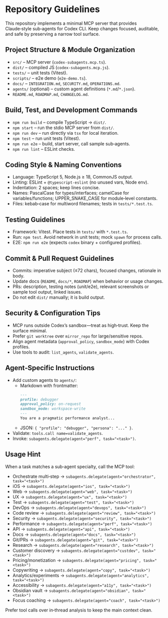 # Repository Guidelines

This repository implements a minimal MCP server that provides Claude‑style sub‑agents for Codex CLI. Keep changes focused, auditable, and safe by preserving a narrow tool surface.

## Project Structure & Module Organization
- `src/` – MCP server (`codex-subagents.mcp.ts`).
- `dist/` – compiled JS (`codex-subagents.mcp.js`).
- `tests/` – unit tests (Vitest).
- `scripts/` – e2e demo (`e2e-demo.ts`).
- `docs/` – `INTEGRATION.md`, `SECURITY.md`, `OPERATIONS.md`.
- `agents/` (optional) – custom agent definitions (`*.md`/`*.json`).
- `README.md`, `ROADMAP.md`, `CHANGELOG.md`.

## Build, Test, and Development Commands
- `npm run build` – compile TypeScript → `dist/`.
- `npm start` – run the stdio MCP server from `dist/`.
- `npm run dev` – run directly via `tsx` for local iteration.
- `npm test` – run unit tests (Vitest).
- `npm run e2e` – build, start server, call sample sub‑agents.
- `npm run lint` – ESLint checks.

## Coding Style & Naming Conventions
- Language: TypeScript 5, Node.js ≥ 18, CommonJS output.
- Linting: ESLint + `@typescript-eslint` (no unused vars, Node env).
- Indentation: 2 spaces; keep lines concise.
- Names: PascalCase for types/interfaces; camelCase for variables/functions; UPPER_SNAKE_CASE for module‑level constants.
- Files: kebab‑case for multiword filenames; tests in `tests/*.test.ts`.

## Testing Guidelines
- Framework: Vitest. Place tests in `tests/` with `*.test.ts`.
- Run: `npm test`. Avoid network in unit tests; mock `spawn` for process calls.
- E2E: `npm run e2e` (expects `codex` binary + configured profiles).

## Commit & Pull Request Guidelines
- Commits: imperative subject (≤72 chars), focused changes, rationale in body.
- Update docs (`README`, `docs/*`, `ROADMAP`) when behavior or usage changes.
- PRs: description, testing notes (unit/e2e), relevant screenshots or sample tool output, linked issues.
- Do not edit `dist/` manually; it is build output.

## Security & Configuration Tips
- MCP runs outside Codex’s sandbox—treat as high‑trust. Keep the surface minimal.
- Prefer `git worktree` over `mirror_repo` for large/sensitive repos.
- Align agent metadata (`approval_policy`, `sandbox_mode`) with Codex profiles.
- Use tools to audit: `list_agents`, `validate_agents`.

## Agent‑Specific Instructions
- Add custom agents to `agents/`:
  - Markdown with frontmatter:
    ```md
    ---
    profile: debugger
    approval_policy: on-request
    sandbox_mode: workspace-write
    ---
    You are a pragmatic performance analyst...
    ```
  - JSON: `{ "profile": "debugger", "persona": "..." }`.
- Validate: `tools.call name=validate_agents`.
- Invoke: `subagents.delegate(agent="perf", task="<task>")`.

## Usage Hint

When a task matches a sub‑agent specialty, call the MCP tool:

- Orchestrate multi‑step → `subagents.delegate(agent="orchestrator", task="<task>")`
- iOS → `subagents.delegate(agent="ios", task="<task>")`
- Web → `subagents.delegate(agent="web", task="<task>")`
- UX → `subagents.delegate(agent="ux", task="<task>")`
- Test → `subagents.delegate(agent="test", task="<task>")`
- DevOps → `subagents.delegate(agent="devops", task="<task>")`
- Code review → `subagents.delegate(agent="review", task="<task>")`
- Security → `subagents.delegate(agent="security", task="<task>")`
- Performance → `subagents.delegate(agent="perf", task="<task>")`
- API → `subagents.delegate(agent="api", task="<task>")`
- Docs → `subagents.delegate(agent="docs", task="<task>")`
- Git/PRs → `subagents.delegate(agent="git", task="<task>")`
- Research → `subagents.delegate(agent="research", task="<task>")`
- Customer discovery → `subagents.delegate(agent="custdev", task="<task>")`
- Pricing/monetization → `subagents.delegate(agent="pricing", task="<task>")`
- Copywriting → `subagents.delegate(agent="copy", task="<task>")`
- Analytics/experiments → `subagents.delegate(agent="analytics", task="<task>")`
- Accessibility → `subagents.delegate(agent="a11y", task="<task>")`
- Obsidian vault → `subagents.delegate(agent="obsidian", task="<task>")`
- Focus coaching → `subagents.delegate(agent="coach", task="<task>")`

Prefer tool calls over in‑thread analysis to keep the main context clean.

 
